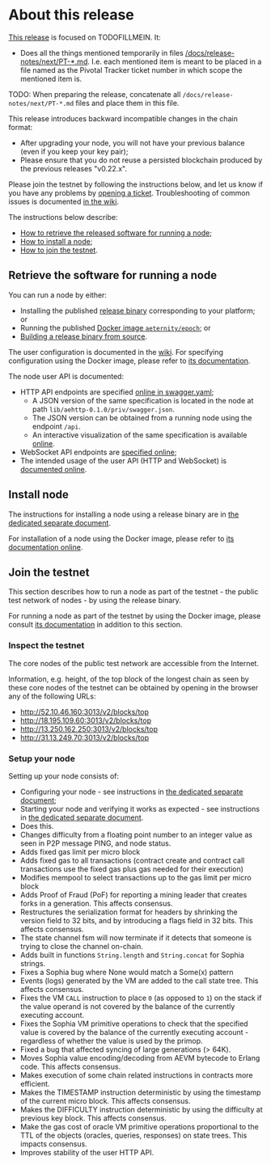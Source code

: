 # About this release

[This release][this-release] is focused on TODOFILLMEIN.
It:
* Does all the things mentioned temporarily in files [/docs/release-notes/next/PT-*.md](/docs/release-notes/next/). I.e. each mentioned item is meant to be placed in a file named as the Pivotal Tracker ticket number in which scope the mentioned item is.

TODO: When preparing the release, concatenate all `/docs/release-notes/next/PT-*.md` files and place them in this file.

[this-release]: https://github.com/aeternity/epoch/releases/tag/v0.23.0

This release introduces backward incompatible changes in the chain format:
* After upgrading your node, you will not have your previous balance (even if you keep your key pair);
* Please ensure that you do not reuse a persisted blockchain produced by the previous releases "v0.22.x".

Please join the testnet by following the instructions below, and let us know if you have any problems by [opening a ticket](https://github.com/aeternity/epoch/issues).
Troubleshooting of common issues is documented [in the wiki](https://github.com/aeternity/epoch/wiki/Troubleshooting).

The instructions below describe:
* [How to retrieve the released software for running a node](#retrieve-the-software-for-running-a-node);
* [How to install a node](#install-node);
* [How to join the testnet](#join-the-testnet).

## Retrieve the software for running a node

You can run a node by either:
* Installing the published [release binary][this-release] corresponding to your platform; or
* Running the published [Docker image `aeternity/epoch`][docker]; or
* [Building a release binary from source][build].

[docker]: https://github.com/aeternity/epoch/blob/v0.23.0/docs/docker.md
[build]: https://github.com/aeternity/epoch/blob/v0.23.0/docs/build.md

The user configuration is documented in the [wiki](https://github.com/aeternity/epoch/wiki/User-provided-configuration).
For specifying configuration using the Docker image, please refer to [its documentation][docker].

The node user API is documented:
* HTTP API endpoints are specified [online in swagger.yaml][swagger-yaml];
  * A JSON version of the same specification is located in the node at path `lib/aehttp-0.1.0/priv/swagger.json`.
  * The JSON version can be obtained from a running node using the endpoint `/api`.
  * An interactive visualization of the same specification is available [online][swagger-ui].
* WebSocket API endpoints are [specified online][api-doc];
* The intended usage of the user API (HTTP and WebSocket) is [documented online][api-doc].

[swagger-yaml]: https://github.com/aeternity/epoch/blob/v0.23.0/config/swagger.yaml
[swagger-ui]: https://aeternity.github.io/epoch-api-docs/?config=https://raw.githubusercontent.com/aeternity/epoch/v0.23.0/apps/aehttp/priv/swagger.json
[api-doc]: https://github.com/aeternity/protocol/blob/epoch-v0.23.0/epoch/api/README.md

## Install node

The instructions for installing a node using a release binary are in [the dedicated separate document](../../docs/installation.md).

For installation of a node using the Docker image, please refer to [its documentation online][docker].

## Join the testnet

This section describes how to run a node as part of the testnet - the public test network of nodes - by using the release binary.

For running a node as part of the testnet by using the Docker image, please consult [its documentation][docker] in addition to this section.

### Inspect the testnet

The core nodes of the public test network are accessible from the Internet.

Information, e.g. height, of the top block of the longest chain as seen by these core nodes of the testnet can be obtained by opening in the browser any of the following URLs:
* http://52.10.46.160:3013/v2/blocks/top
* http://18.195.109.60:3013/v2/blocks/top
* http://13.250.162.250:3013/v2/blocks/top
* http://31.13.249.70:3013/v2/blocks/top

### Setup your node

Setting up your node consists of:
* Configuring your node - see instructions in [the dedicated separate document](../../docs/configuration.md);
* Starting your node and verifying it works as expected - see instructions in [the dedicated separate document](../../docs/operation.md).
* Does this.
* Changes difficulty from a floating point number to an integer value as seen in P2P message PING, and node status.
* Adds fixed gas limit per micro block
* Adds fixed gas to all transactions (contract create and contract call transactions use the fixed gas plus gas needed for their execution)
* Modifies mempool to select transactions up to the gas limit per micro block
* Adds Proof of Fraud (PoF) for reporting a mining leader that creates forks in a generation. This affects consensus.
* Restructures the serialization format for headers by shrinking the version field to 32 bits, and by introducing a flags field in 32 bits. This affects consensus.
* The state channel fsm will now terminate if it detects that someone is
  trying to close the channel on-chain.
* Adds built in functions `String.length` and `String.concat` for Sophia strings.
* Fixes a Sophia bug where None would match a Some(x) pattern
* Events (logs) generated by the VM are added to the call state tree. This affects consensus.
* Fixes the VM `CALL` instruction to place `0` (as opposed to `1`) on the stack if the value operand is not covered by the balance of the currently executing account.
* Fixes the Sophia VM primitive operations to check that the specified value is covered by the balance of the currently executing account - regardless of whether the value is used by the primop.
* Fixed a bug that affected syncing of large generations (> 64K).
* Moves Sophia value encoding/decoding from AEVM bytecode to Erlang code. This affects consensus.
* Makes execution of some chain related instructions in contracts more efficient.
* Makes the TIMESTAMP instruction deterministic by using the timestamp of the current micro block. This affects consensus.
* Makes the DIFFICULTY instruction deterministic by using the difficulty at previous key block. This affects consensus.
* Make the gas cost of oracle VM primitive operations proportional to the TTL of the objects (oracles, queries, responses) on state trees. This impacts consensus.
* Improves stability of the user HTTP API.
